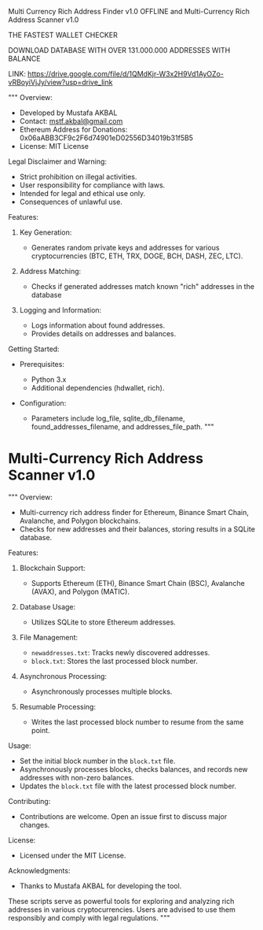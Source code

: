  Multi Currency Rich Address Finder v1.0 OFFLINE  and  Multi-Currency Rich Address Scanner v1.0

 
THE FASTEST WALLET CHECKER


DOWNLOAD DATABASE WITH OVER 131.000.000 ADDRESSES WITH BALANCE

LINK:  https://drive.google.com/file/d/1QMdKjr-W3x2H9Vd1AyOZo-vRBoyiVjJy/view?usp=drive_link


"""
Overview:
- Developed by Mustafa AKBAL
- Contact: mstf.akbal@gmail.com
- Ethereum Address for Donations: 0x06aABB3CF9c2F6d74901eD02556D34019b31f5B5
- License: MIT License

Legal Disclaimer and Warning:
- Strict prohibition on illegal activities.
- User responsibility for compliance with laws.
- Intended for legal and ethical use only.
- Consequences of unlawful use.

Features:
1. Key Generation:
   - Generates random private keys and addresses for various cryptocurrencies (BTC, ETH, TRX, DOGE, BCH, DASH, ZEC, LTC).
   
2. Address Matching:
   - Checks if generated addresses match known "rich" addresses in the database

3. Logging and Information:
   - Logs information about found addresses.
   - Provides details on addresses and balances.

Getting Started:
- Prerequisites:
  - Python 3.x
  - Additional dependencies (hdwallet, rich).

- Configuration:
  - Parameters include log_file, sqlite_db_filename, found_addresses_filename, and addresses_file_path.
"""

# Multi-Currency Rich Address Scanner v1.0

"""
Overview:
- Multi-currency rich address finder for Ethereum, Binance Smart Chain, Avalanche, and Polygon blockchains.
- Checks for new addresses and their balances, storing results in a SQLite database.

Features:
1. Blockchain Support:
   - Supports Ethereum (ETH), Binance Smart Chain (BSC), Avalanche (AVAX), and Polygon (MATIC).

2. Database Usage:
   - Utilizes SQLite to store Ethereum addresses.

3. File Management:
   - `newaddresses.txt`: Tracks newly discovered addresses.
   - `block.txt`: Stores the last processed block number.

4. Asynchronous Processing:
   - Asynchronously processes multiple blocks.

5. Resumable Processing:
   - Writes the last processed block number to resume from the same point.

Usage:
- Set the initial block number in the `block.txt` file.
- Asynchronously processes blocks, checks balances, and records new addresses with non-zero balances.
- Updates the `block.txt` file with the latest processed block number.

Contributing:
- Contributions are welcome. Open an issue first to discuss major changes.

License:
- Licensed under the MIT License.

Acknowledgments:
- Thanks to Mustafa AKBAL for developing the tool.

These scripts serve as powerful tools for exploring and analyzing rich addresses in various cryptocurrencies. Users are advised to use them responsibly and comply with legal regulations.
"""
